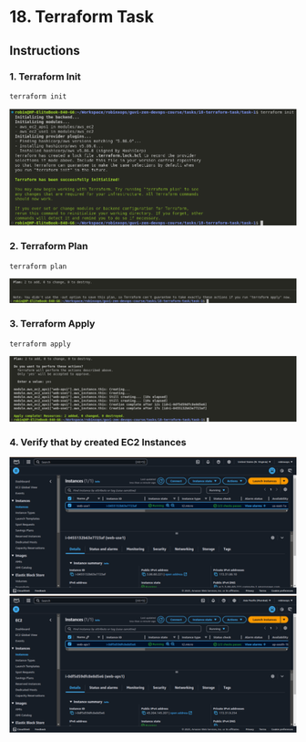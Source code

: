 # 18. Terraform Task #

## Instructions ##

### 1. Terraform Init ##

```bash
terraform init
```

![Result 1](./screenshots/result-01.png)

### 2. Terraform Plan ###

```bash
terraform plan
```

![Result 2](./screenshots/result-02.png)

### 3. Terraform Apply ###

```bash
terraform apply
```

![Result 3](./screenshots/result-03.png)

### 4. Verify that by created EC2 Instances ###

![Result 4.1](./screenshots/result-04-01.png)
![Result 4.2](./screenshots/result-04-02.png)
